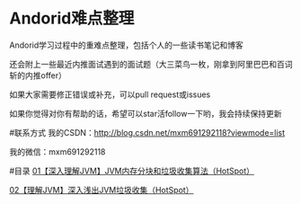 # Andorid难点整理
Andorid学习过程中的重难点整理，包括个人的一些读书笔记和博客

还会附上一些最近内推面试遇到的面试题（大三菜鸟一枚，刚拿到阿里巴巴和百词斩的内推offer）

如果大家需要修正错误或补充，可以pull request或issues

如果你觉得对你有帮助的话，希望可以star活follow一下哟，我会持续保持更新


#联系方式
我的CSDN：http://blog.csdn.net/mxm691292118?viewmode=list

我的微信：mxm691292118


#目录
[01【深入理解JVM】JVM内存分块和垃圾收集算法（HotSpot）](https://github.com/miomin/AndroidDifficulty/blob/master/01%E3%80%90%E7%90%86%E8%A7%A3JVM%E3%80%91JVM%E5%86%85%E5%AD%98%E5%88%86%E5%9D%97%E5%92%8C%E5%9E%83%E5%9C%BE%E6%94%B6%E9%9B%86%E7%AE%97%E6%B3%95%EF%BC%88HotSpot%EF%BC%89.md)

[02【理解JVM】深入浅出JVM垃圾收集（HotSpot）](https://github.com/miomin/AndroidDifficulty/blob/master/02%E3%80%90%E7%90%86%E8%A7%A3JVM%E3%80%91%E6%B7%B1%E5%85%A5%E6%B5%85%E5%87%BAJVM%E5%9E%83%E5%9C%BE%E6%94%B6%E9%9B%86%EF%BC%88HotSpot%EF%BC%89.md)


